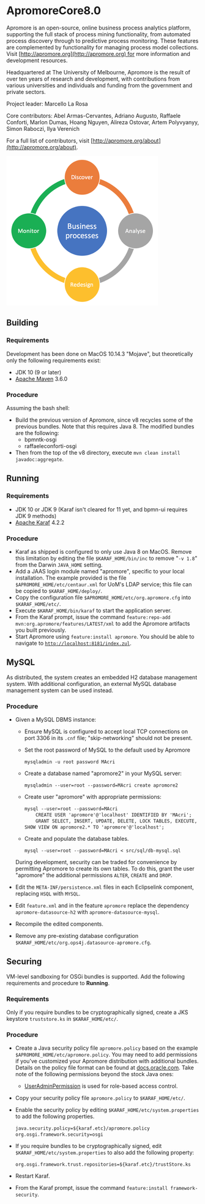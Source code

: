 # ApromoreCore8.0
Apromore is an open-source, online business process analytics platform, supporting the full stack of process mining functionality, from automated process discovery through to predictive process monitoring.
These features are complemented by functionality for managing process model collections.
Visit [http://apromore.org](http://apromore.org) for more information and development resources.

Headquartered at The University of Melbourne, Apromore is the result of over ten years of research and development, with contributions from various universities and individuals and funding from the government and private sectors.

Project leader: Marcello La Rosa

Core contributors: Abel Armas-Cervantes, Adriano Augusto, Raffaele Conforti, Marlon Dumas, Hoang Nguyen, Alireza Ostovar, Artem Polyvyanyy, Simon Raboczi, Ilya Verenich

For a full list of contributors, visit [http://apromore.org/about](http://apromore.org/about).

![](src/resources/apromore_logo.png)

## Building
### Requirements
Development has been done on MacOS 10.14.3 "Mojave", but theoretically only the following requirements exist:

- JDK 10 (9 or later)
- [Apache Maven](https://maven.apache.org/) 3.6.0

### Procedure
Assuming the bash shell:

- Build the previous version of Apromore, since v8 recycles some of the previous bundles.  Note that this requires Java 8.
  The modified bundles are the following:
  - bpmntk-osgi
  - raffaeleconforti-osgi
- Then from the top of the v8 directory, execute `mvn clean install javadoc:aggregate`.

## Running
### Requirements
- JDK 10 or JDK 9 (Karaf isn't cleared for 11 yet, and bpmn-ui requires JDK 9 methods)
- [Apache Karaf](https://karaf.apache.org/) 4.2.2

### Procedure
- Karaf as shipped is configured to only use Java 8 on MacOS.
  Remove this limitation by editing the file `$KARAF_HOME/bin/inc` to remove "`-v 1.8`" from the Darwin `JAVA_HOME` setting.
- Add a JAAS login module named "apromore", specific to your local installation.
  The example provided is the file `$APROMORE_HOME/etc/centaur.xml` for UoM's LDAP service; this file can be copied to `$KARAF_HOME/deploy/`.
- Copy the configuration file `$APROMORE_HOME/etc/org.apromore.cfg` into `$KARAF_HOME/etc/`.
- Execute `$KARAF_HOME/bin/karaf` to start the application server.
- From the Karaf prompt, issue the command `feature:repo-add mvn:org.apromore/features/LATEST/xml` to add the Apromore artifacts you built previously.
- Start Apromore using `feature:install apromore`.  You should be able to navigate to [`http://localhost:8181/index.zul`](http://localhost:8181/index.zul).

## MySQL
As distributed, the system creates an embedded H2 database management system.
With additional configuration, an external MySQL database management system can be used instead.

### Procedure
- Given a MySQL DBMS instance:
  - Ensure MySQL is configured to accept local TCP connections on port 3306 in its `.cnf` file; "skip-networking" should not be present.
  - Set the root password of MySQL to the default used by Apromore

    ```
    mysqladmin -u root password MAcri
    ```

  - Create a database named "apromore2" in your MySQL server:

    ```
    mysqladmin --user=root --password=MAcri create apromore2
    ```

  - Create user "apromore" with appropriate permissions:

    ```
    mysql --user=root --password=MAcri
        CREATE USER 'apromore'@'localhost' IDENTIFIED BY 'MAcri';
        GRANT SELECT, INSERT, UPDATE, DELETE, LOCK TABLES, EXECUTE, SHOW VIEW ON apromore2.* TO 'apromore'@'localhost';
    ```

  - Create and populate the database tables.

    ```
    mysql --user=root --password=MAcri < src/sql/db-mysql.sql
    ```

  During development, security can be traded for convenience by permitting Apromore to create its own tables.
  To do this, grant the user "apromore" the additional permissions `ALTER`, `CREATE` and `DROP`.

- Edit the `META-INF/persistence.xml` files in each Eclipselink component, replacing `HSQL` with `MYSQL`.
- Edit `feature.xml` and in the feature `apromore` replace the dependency `apromore-datasource-h2` with `apromore-datasource-mysql`.
- Recompile the edited components.
- Remove any pre-existing database configuration `$KARAF_HOME/etc/org.ops4j.datasource-apromore.cfg`.

## Securing
VM-level sandboxing for OSGi bundles is supported.
Add the following requirements and procedure to **Running**.

### Requirements
Only if you require bundles to be cryptographically signed, create a JKS keystore `truststore.ks` in `$KARAF_HOME/etc/`.

### Procedure
- Create a Java security policy file `apromore.policy` based on the example `$APROMORE_HOME/etc/apromore.policy`.
  You may need to add permissions if you've customized your Apromore distribution with additional bundles.
  Details on the policy file format can be found at [docs.oracle.com](https://docs.oracle.com/javase/7/docs/technotes/guides/security/PolicyFiles.html#FileSyntax).
  Take note of the following permissions beyond the stock Java ones:
  - [UserAdminPermission](https://osgi.org/javadoc/r6/cmpn/org/osgi/service/useradmin/UserAdminPermission.html) is used for role-based access control.
- Copy your security policy file `apromore.policy` to `$KARAF_HOME/etc/`.
- Enable the security policy by editing `$KARAF_HOME/etc/system.properties` to add the following properties.

  ```properties
  java.security.policy=${karaf.etc}/apromore.policy
  org.osgi.framework.security=osgi
  ```

- If you require bundles to be cryptographically signed, edit `$KARAF_HOME/etc/system.properties` to also add the following property:

  ```properties
  org.osgi.framework.trust.repositories=${karaf.etc}/trustStore.ks
  ```

- Restart Karaf.
- From the Karaf prompt, issue the command `feature:install framework-security`.
